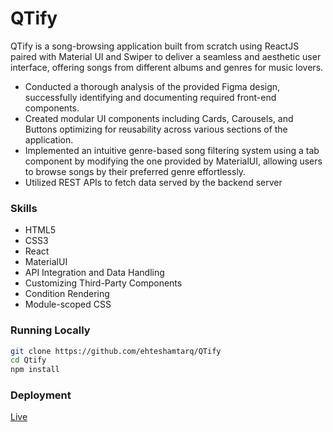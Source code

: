 # QTify
QTify is a song-browsing application built from scratch using ReactJS paired with Material UI and Swiper to deliver a seamless and aesthetic user interface, offering songs from different albums and genres for music lovers.

- Conducted a thorough analysis of the provided Figma design, successfully identifying and documenting required front-end components.
- Created modular UI components including Cards, Carousels, and Buttons optimizing for reusability across various sections of the application.
- Implemented an intuitive genre-based song filtering system using a tab component by modifying the one provided by MaterialUI, allowing users to browse songs by their preferred genre effortlessly.
- Utilized REST APIs to fetch data served by the backend server

### Skills
  - HTML5
  - CSS3
  - React
  - MaterialUI
  - API Integration and Data Handling
  - Customizing Third-Party Components
  - Condition Rendering
  - Module-scoped CSS

### Running Locally


```bash
git clone https://github.com/ehteshamtarq/QTify
cd Qtify
npm install
```

### Deployment
[Live](https://school-management-system-api.onrender.com/api-docs/)
